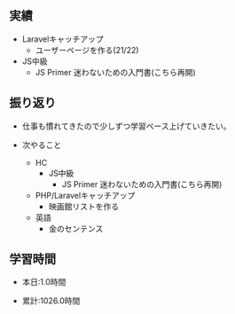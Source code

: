 ## 実績
  - Laravelキャッチアップ
    - ユーザーページを作る(21/22)
  - JS中級
    - JS Primer 迷わないための入門書(こちら再開)

## 振り返り
- 仕事も慣れてきたので少しずつ学習ペース上げていきたい。

- 次やること
  - HC
    - JS中級
      - JS Primer 迷わないための入門書(こちら再開)
  - PHP/Laravelキャッチアップ
    - 映画館リストを作る
  - 英語
    - 金のセンテンス

## 学習時間
- 本日:1.0時間

- 累計:1026.0時間